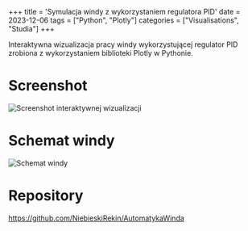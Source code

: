 +++
title = 'Symulacja windy z wykorzystaniem regulatora PID'
date = 2023-12-06
tags = ["Python", "Plotly"]
categories = ["Visualisations", "Studia"]
+++

Interaktywna wizualizacja pracy windy wykorzystującej regulator PID zrobiona z wykorzystaniem biblioteki Plotly w Pythonie.

# Screenshot

![Screenshot interaktywnej wizualizacji](automatyka-symulator-screenshot.png)

# Schemat windy

![Schemat windy](sprawozdanie-automatyka-schemat.png)

# Repository

<https://github.com/NiebieskiRekin/AutomatykaWinda>
